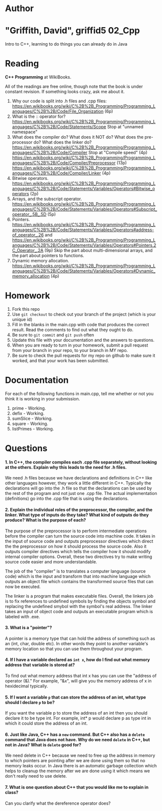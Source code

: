 Author
==========
"Griffith, David", griffid5
02_Cpp
======

Intro to C++, learning to do things you can already do in Java

Reading
=======

**C++ Programming** at WikiBooks.

All of the readings are free online, though note that the book is under constant revision. If something looks crazy, ask me about it.

1. Why our code is split into .h files and .cpp files: https://en.wikibooks.org/wiki/C%2B%2B_Programming/Programming_Languages/C%2B%2B/Code/File_Organization (6p)
2. What is the :: operator for? https://en.wikibooks.org/wiki/C%2B%2B_Programming/Programming_Languages/C%2B%2B/Code/Statements/Scope Stop at "unnamed namespace"
3. What does the compiler do? What does it NOT do? What does the pre-processor do? What does the linker do? https://en.wikibooks.org/wiki/C%2B%2B_Programming/Programming_Languages/C%2B%2B/Code/Compiler Stop at "Compile speed" (4p) https://en.wikibooks.org/wiki/C%2B%2B_Programming/Programming_Languages/C%2B%2B/Code/Compiler/Preprocessor (13p) https://en.wikibooks.org/wiki/C%2B%2B_Programming/Programming_Languages/C%2B%2B/Code/Compiler/Linker (4p)
4. Bitwise operators. https://en.wikibooks.org/wiki/C%2B%2B_Programming/Programming_Languages/C%2B%2B/Code/Statements/Variables/Operators#Bitwise_operators (2p)
5. Arrays, and the subscript operator. https://en.wikibooks.org/wiki/C%2B%2B_Programming/Programming_Languages/C%2B%2B/Code/Statements/Variables/Operators#Subscript_operator_.5B_.5D (5p)
6. Pointers. https://en.wikibooks.org/wiki/C%2B%2B_Programming/Programming_Languages/C%2B%2B/Code/Statements/Variables/Operators#address-of_operator_.26 and https://en.wikibooks.org/wiki/C%2B%2B_Programming/Programming_Languages/C%2B%2B/Code/Statements/Variables/Operators#Pointers.2C_Operator_.2A (9p) Skip the part about multi-dimensional arrays, and the part about pointers to functions.
7. Dynamic memory allocation. https://en.wikibooks.org/wiki/C%2B%2B_Programming/Programming_Languages/C%2B%2B/Code/Statements/Variables/Operators#Dynamic_memory_allocation (4p)

Homework
========

1. Fork this repo
2. Use `git checkout` to check out your branch of the project (which is your unique id)
3. Fill in the blanks in the main.cpp with code that produces the correct result. Read the comments to find out what they ought to do.
4. Be sure to `git commit` and `git push` often
5. Update this file with your documentation and the answers to questions.
6. When you are ready to turn in your homework, submit a pull request from your branch in your repo, to your branch in MY repo.
7. Be sure to check the pull requests for my repo on github to make sure it worked, and that your work has been submitted.

Documentation
=========

For each of the following functions in main.cpp, tell me whether or not you think it is working in your submission.

1. prime - Working. 
2. defix - Working.
3. sumSlice - Working.
4. square - Working.
5. listPrimes - Working.

Questions
=======

#### 1. In C++, the compiler compiles each .cpp file separately, without looking at the others. Explain why this leads to the need for .h files.
We need .h files because we have declarations and definitions in C++ like other languages however, they work a little different in C++. Typically the declarations will go into the .h file so that the declarations can be used by the rest of the program and not just one .cpp file. The actual implementation (definitions) go into the .cpp file that is using the declarations. 


#### 2. Explain the individual roles of the preprocessor, the compiler, and the linker. What type of inputs do they take? What kind of outputs do they produce? What is the purpose of each?
The purpose of the preprocessor is to perform intermediate operations before the compiler can turn the source code into machine code. It takes in the input of source code and outputs preprocessor directives which direct the the preprocessor on how it should process the source code. Also it outputs compiler directives which tells the compiler how it should modify internal compiler options. Overall, these two directives try to make writing source code easier and more understandable. 

The job of the "compiler" is to translates a computer language (source code) which is the input and transform that into machine language which outputs an object file which contains the transformed source files that can now be executed. 

The linker is a program that makes executable files. Overall, the linkers job is to fix references to undefined symbols by finding the objects symbol and replacing the undefined smybol with the symbol's real address. The linker takes an input of object code and outputs an executable program which is labeled with .exe.
#### 3. What is a "pointer"?
A pointer is a memory type that can hold the address of something such as an (int, char, double etc). In other words they point to another variable's memory location so that you can use them throughout your program. 

#### 4. If I have a variable declared as `int x`, how do I find out what memory address that variable is stored at?
To find out what memory address that int x has you can use the "address of operator (&)." For example, "&x", will give you the memory address of x in hexidecimal typically. 

#### 5. If I want a variable `p` that can store the address of an int, what type should I declare `p` to be?
If you want the variable p to store the address of an int then you should declare it to be type int. For example, int* p would declare p as type int in which it could store the address of an int. 

#### 6. Just like Java, C++ has a `new` command. But C++ also has a `delete` command that Java does not have. Why do we need `delete` in C++, but not in Java? What is `delete` good for?
We need delete in C++ because we need to free up the address in memory to which pointers are pointing after we are done using them so that no memory leaks occur. In Java there is an automatic garbage collection which helps to cleanup the memory after we are done using it which means we don't really need to use delete. 

#### 7. What is one question about C++ that you would like me to explain in class?
Can you clarify what the dereference operator does?